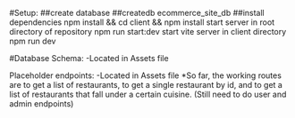 #Setup:
##create database
##createdb ecommerce_site_db
##install dependencies
npm install && cd client && npm install
start server in root directory of repository
npm run start:dev
start vite server in client directory
npm run dev


#Database Schema: 
-Located in Assets file

Placeholder endpoints:
-Located in Assets file
*So far, the working routes are to get a list of restaurants, to get a single restaurant by id, and to get a list of restaurants that fall under a certain cuisine.
  (Still need to do user and admin endpoints)
